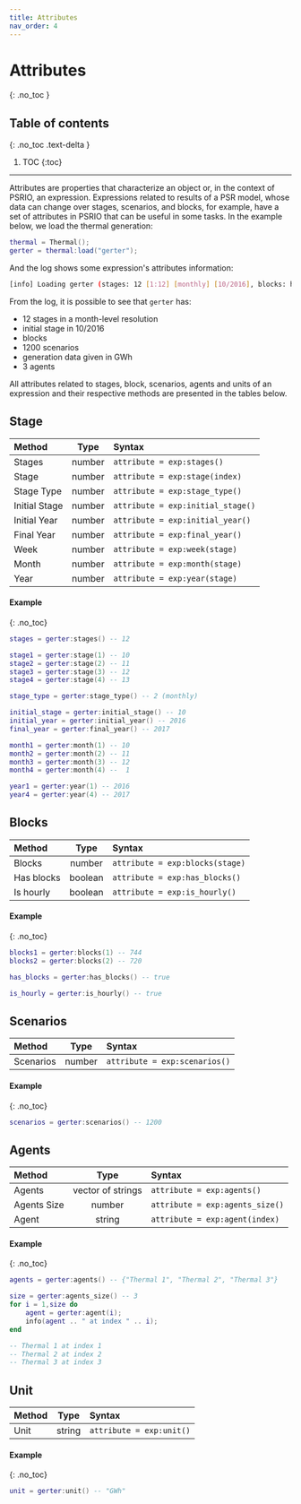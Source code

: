```yaml
---
title: Attributes
nav_order: 4
---
```


# Attributes
{: .no_toc }

## Table of contents
{: .no_toc .text-delta }

1. TOC
{:toc}

---

Attributes are properties that characterize an object or, in the context of PSRIO, an expression. Expressions related to results of a PSR model, whose data can change over stages, scenarios, and blocks, for example, have a set of attributes in PSRIO that can be useful in some tasks. In the example below, we load the thermal generation:

``` lua
thermal = Thermal();
gerter = thermal:load("gerter");
```

And the log shows some expression's attributes information:

```sh
[info] Loading gerter (stages: 12 [1:12] [monthly] [10/2016], blocks: hour, scenarios: 1200, unit: GWh, agents: 3 [thermal])
```
From the log, it is possible to see that `gerter` has:
* 12 stages in a month-level resolution
* initial stage in 10/2016
* blocks 
* 1200 scenarios
* generation data given in GWh
* 3 agents

All attributes related to stages, block, scenarios, agents and units of an expression and their respective methods are presented in the tables below.

## Stage

| Method          | Type            |            Syntax                 |
|:----------------|:---------------:|:----------------------------------|
| Stages          | number          | `attribute = exp:stages()`        |
| Stage           | number          | `attribute = exp:stage(index)`    |
| Stage Type      | number          | `attribute = exp:stage_type()`    |
| Initial Stage   | number          | `attribute = exp:initial_stage()` |
| Initial Year    | number          | `attribute = exp:initial_year()`  |
| Final Year      | number          | `attribute = exp:final_year()`    |
| Week            | number          | `attribute = exp:week(stage)`     |
| Month           | number          | `attribute = exp:month(stage)`    |
| Year            | number          | `attribute = exp:year(stage)`     |

#### Example 
{: .no_toc}

```lua 
stages = gerter:stages() -- 12

stage1 = gerter:stage(1) -- 10
stage2 = gerter:stage(2) -- 11
stage3 = gerter:stage(3) -- 12
stage4 = gerter:stage(4) -- 13

stage_type = gerter:stage_type() -- 2 (monthly)

initial_stage = gerter:initial_stage() -- 10
initial_year = gerter:initial_year() -- 2016
final_year = gerter:final_year() -- 2017

month1 = gerter:month(1) -- 10
month2 = gerter:month(2) -- 11
month3 = gerter:month(3) -- 12
month4 = gerter:month(4) --  1

year1 = gerter:year(1) -- 2016
year4 = gerter:year(4) -- 2017
```

## Blocks

| Method          | Type            |            Syntax                 |
|:----------------|:---------------:|:----------------------------------|
| Blocks          | number          | `attribute = exp:blocks(stage)`   |
| Has blocks      | boolean         | `attribute = exp:has_blocks()`    |
| Is hourly       | boolean         | `attribute = exp:is_hourly()`     |

#### Example 
{: .no_toc}

```lua 
blocks1 = gerter:blocks(1) -- 744
blocks2 = gerter:blocks(2) -- 720

has_blocks = gerter:has_blocks() -- true

is_hourly = gerter:is_hourly() -- true
```

## Scenarios

| Method          | Type            |            Syntax                 |
|:----------------|:---------------:|:----------------------------------|
| Scenarios       | number          | `attribute = exp:scenarios()`     |

#### Example 
{: .no_toc}

```lua 
scenarios = gerter:scenarios() -- 1200
```

## Agents

| Method          | Type              |            Syntax                 |
|:----------------|:-----------------:|:----------------------------------|
| Agents          | vector of strings | `attribute = exp:agents()`        |
| Agents Size     | number            | `attribute = exp:agents_size()`   |
| Agent           | string            | `attribute = exp:agent(index)`    |

#### Example 
{: .no_toc}

```lua 
agents = gerter:agents() -- {"Thermal 1", "Thermal 2", "Thermal 3"}

size = gerter:agents_size() -- 3
for i = 1,size do
    agent = gerter:agent(i);
    info(agent .. " at index " .. i);
end

-- Thermal 1 at index 1
-- Thermal 2 at index 2
-- Thermal 3 at index 3
```

## Unit

| Method          | Type            |            Syntax                 |
|:----------------|:---------------:|:----------------------------------|
| Unit            | string          | `attribute = exp:unit()`          |

#### Example 
{: .no_toc}

```lua 
unit = gerter:unit() -- "GWh"
```